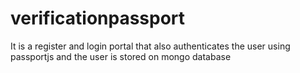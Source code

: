 # verificationpassport
It is a register and login portal that also authenticates the user using passportjs and the user is stored on mongo database

